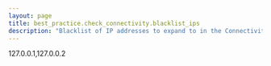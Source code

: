 ```yaml
---
layout: page
title: best_practice.check_connectivity.blacklist_ips
description: "Blacklist of IP addresses to expand to in the Connectivity Checks feature (comma separated)"
---
```

127.0.0.1,127.0.0.2